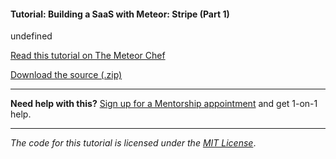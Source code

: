 #### Tutorial: Building a SaaS with Meteor: Stripe (Part 1)

undefined

[Read this tutorial on The Meteor Chef](https://themeteorchef.com/tutorials/building-a-saas-with-meteor-stripe-part-1)  

[Download the source (.zip)](https://github.com/themeteorchef/saas-stripe/archive/master.zip)

---

**Need help with this?** [Sign up for a Mentorship appointment](https://themeteorchef.com/mentorship?readme=building-a-saas-with-meteor-stripe-part-1) and get 1-on-1 help.

---

_The code for this tutorial is licensed under the [MIT License](http://opensource.org/licenses/MIT)_.
